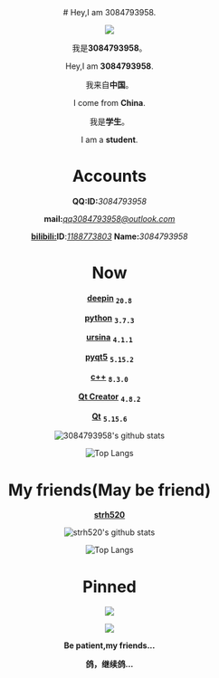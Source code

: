 <div align=center>
# Hey,I am 3084793958.
 
![](https://komarev.com/ghpvc/?username=3084793958&label=++访+问+人+数:++&color=brightgreen&style=plastic)

我是**3084793958**。

Hey,I am **3084793958**.

我来自**中国**。

I come from **China**.

我是**学生**。

I am a **student**.
#
# Accounts
**QQ:ID:**<i>3084793958</i>

**mail:**<i>qq3084793958@outlook.com</i>

[**bilibili:**](https://www.bilibili.com/)**ID**:<i>[1188773803](https://space.bilibili.com/1188773803)</i> **Name:**<i>3084793958</i>
#
# Now
[**deepin**](https://www.deepin.org/index/zh) <kbd><sub>**20.8**</sub></kbd>

[**python**](https://www.python.org/) <kbd><sub>**3.7.3**</sub></kbd>

[**ursina**](https://www.ursinaengine.org/) <kbd><sub>**4.1.1**</sub></kbd>

[**pyqt5**](https://pypi.org/project/PyQt5/) <kbd><sub>**5.15.2**</sub></kbd>

[**c++**](https://cplusplus.com/) <kbd><sub>**8.3.0**</sub></kbd>

[**Qt Creator**](https://www.qt.io/) <kbd><sub>**4.8.2**</sub></kbd>

[**Qt**](https://www.qt.io/) <kbd><sub>**5.15.6**</sub></kbd>

![3084793958's github stats](https://github-readme-stats.vercel.app/api?username=3084793958&show_icons=true&title_color=008dfd&icon_color=27e8a7&text_color=20232a&count_private=false&locale=cn&rank_icon=github&bg_color=30,e96443,904e95)
 
![Top Langs](https://github-readme-stats.vercel.app/api/top-langs/?username=3084793958&show_icons=true&title_color=008dfd&icon_color=27e8a7&text_color=20232a&count_private=false&locale=cn&rank_icon=github&bg_color=30,e96443,904e95)
#
# My friends(May be friend)
[**strh520**](../../../../strh520)

![strh520's github stats](https://github-readme-stats.vercel.app/api?username=strh520&show_icons=true&theme=github_dark&count_private=false&locale=cn&rank_icon=github&bg_color=30,e96443,904e95)
 
![Top Langs](https://github-readme-stats.vercel.app/api/top-langs/?username=strh520&langs_count=6&count_private=false&locale=cn&bg_color=30,e96443,904e95)
#
# Pinned
[![](https://github-readme-stats.vercel.app/api/pin/?username=3084793958&repo=music-island)](https://githubfast.com/3084793958/music-island&show_icons=true&hide=contribs,prs&cache_seconds=86400&theme=tokyonight)

[![](https://github-readme-stats.vercel.app/api/pin/?username=3084793958&repo=github_timer)](https://githubfast.com/3084793958/github_timer&show_icons=true&hide=contribs,prs&cache_seconds=86400&theme=tokyonight)

**Be patient,my friends...**
 
**鸽，继续鸽...**
</div>
